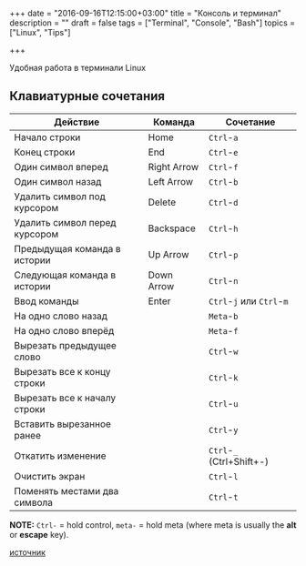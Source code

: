 +++
date = "2016-09-16T12:15:00+03:00"
title = "Консоль и терминал"
description = ""
draft = false
tags = ["Terminal", "Console", "Bash"]
topics = ["Linux", "Tips"]

+++

Удобная работа в терминали Linux

<!--more-->

## Клавиатурные сочетания

Действие                      | Команда     | Сочетание
------------------------------|-------------|-------------------
Начало строки                 | Home        | `Ctrl`-`a`
Конец строки                  | End         | `Ctrl`-`e`
Один символ вперед            | Right Arrow | `Ctrl`-`f`
Один символ назад             | Left Arrow  | `Ctrl`-`b`
Удалить символ под курсором   | Delete      | `Ctrl`-`d`
Удалить символ перед курсором | Backspace   | `Ctrl`-`h`
Предыдущая команда в истории  | Up Arrow    | `Ctrl`-`p`
Следующая команда в истории   | Down Arrow  | `Ctrl`-`n`
Ввод команды                  | Enter       | `Ctrl`-`j` или `Ctrl`-`m`
На одно слово назад           |             | `Meta`-`b`
На одно слово вперёд          |             | `Meta`-`f`
Вырезать предыдущее слово     |             | `Ctrl`-`w`
Вырезать все к концу строки   |             | `Ctrl`-`k`
Вырезать все к началу строки  |             | `Ctrl`-`u`
Вставить вырезанное ранее     |             | `Ctrl`-`y`
Откатить изменение            |             | `Ctrl`-`_` (Ctrl+Shift+-)
Очистить экран                |             | `Ctrl`-`l`
Поменять местами два символа  |             | `Ctrl`-`t`


**NOTE:** `Ctrl-` = hold control, `meta-` = hold meta (where meta is usually the **alt** or **escape** key).

[источник](http://habrahabr.ru/post/266933/)

